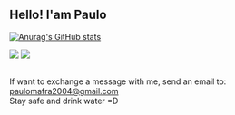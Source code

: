 ## Hello! I'am Paulo

[![Anurag's GitHub stats](https://github-readme-stats.vercel.app/api?username=P4ul1t0s&private=true&show_icons=true&theme=dark&)](https://github.com/anuraghazra/github-readme-stats)

<section>
<a href="www.linkedin.com/in/paulo-mafra-"><img src="https://img.shields.io/badge/LinkedIn-0077B5?style=for-the-badge&logo=linkedin&logoColor=white"></img></a>
<a href="https://www.instagram.com/paulo_mafra_/"><img src="https://img.shields.io/badge/Instagram-E4405F?style=for-the-badge&logo=instagram&logoColor=white"></img></a>
</section>

##

If want to exchange a message with me, send an email to: paulomafra2004@gmail.com<br>
Stay safe and drink water  =D
